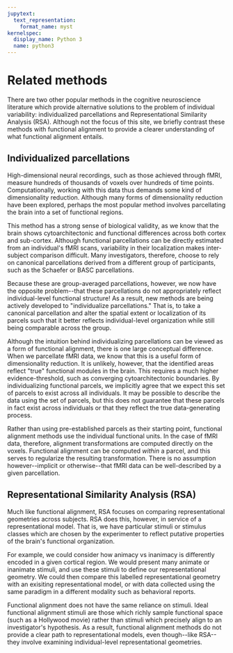 ```yaml
---
jupytext:
  text_representation:
    format_name: myst
kernelspec:
  display_name: Python 3
  name: python3
---
```


# Related methods

There are two other popular methods in the cognitive neuroscience literature which provide alternative solutions to the problem of individual variability: individualized parcellations and Representational Similarity Analysis (RSA).
Although not the focus of this site,
we briefly contrast these methods with functional alignment to provide a clearer understanding of what functional alignment entails.

## Individualized parcellations

High-dimensional neural recordings, such as those achieved through fMRI,
measure hundreds of thousands of voxels over hundreds of time points.
Computationally, working with this data thus demands some kind of dimensionality reduction.
Although many forms of dimensionality reduction have been explored,
perhaps the most popular method involves parcellating the brain into a set of functional regions.

This method has a strong sense of biological validity,
as we know that the brain shows cytoarchitectonic and functional differences across both cortex and sub-cortex.
Although functional parcellations can be directly estimated from an individual's fMRI scans,
variability in their localization makes inter-subject comparison difficult.
Many investigators, therefore, choose to rely on canonical parcellations derived from a different group of participants, such as the Schaefer or BASC parcellations.

Because these are group-averaged parcellations, however,
we now have the opposite problem--that these parcellations do not appropriately reflect individual-level functional structure!
As a result, new methods are being actively developed to "individualize parcellations."
That is, to take a canonical parcellation and alter the spatial extent or localization of its parcels such that it better reflects individual-level organization while still being comparable across the group.

Although the intuition behind individualizing parcellations can be viewed as a form of functional alignment,
there is one large conceptual difference.
When we parcellate fMRI data,
we know that this is a useful form of dimensionality reduction.
It is unlikely, however, that the identified areas reflect "true" functional modules in the brain.
This requires a much higher evidence-threshold,
such as converging cytoarchitectonic boundaries.
By individualizing functional parcels,
we implicitly agree that we expect this set of parcels to exist across all individuals.
It may be possible to describe the data using the set of parcels,
but this does not guarantee that these parcels in fact exist across individuals
or that they reflect the true data-generating process.

Rather than using pre-established parcels as their starting point,
functional alignment methods use the individual functional units.
In the case of fMRI data, therefore,
alignment transformations are computed directly on the voxels.
Functional alignment can be computed _within_ a parcel,
and this serves to regularize the resulting transformation.
There is no assumption however--implicit or otherwise--that fMRI data can be well-described by a given parcellation.

## Representational Similarity Analysis (RSA)

Much like functional alignment,
RSA focuses on comparing representational geometries across subjects.
RSA does this, however, in service of a representational model.
That is, we have particular stimuli or stimulus classes which are chosen by the experimenter to reflect putative properties of the brain's functional organization.

For example, we could consider how animacy vs inanimacy is differently encoded in a given cortical region.
We would present many animate or inanimate stimuli,
and use these stimuli to define our representational geometry.
We could then compare this labelled representational geometry with an exisiting representational model,
or with data collected using the same paradigm in a different modality
such as behavioral reports.

Functional alignment does not have the same reliance on stimuli.
Ideal functional alignment stimuli are those which richly sample functional space (such as a Hollywood movie)
rather than stimuli which precisely align to an investigator's hypothesis.
As a result, functional alignment methods do not provide a clear path to representational models,
even though--like RSA--they involve examining individual-level representational geometries.